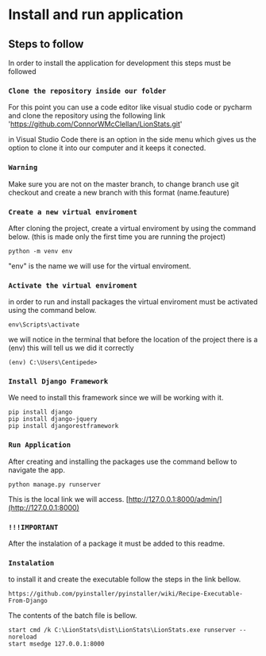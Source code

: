 # Install and run application

## Steps to follow

In order to install the application for development this steps must be followed

### `Clone the repository inside our folder`

For this point you can use a code editor like visual studio code or pycharm and clone the repository using the following link 'https://github.com/ConnorWMcClellan/LionStats.git'

in Visual Studio Code there is an option in the side menu which gives us the option to clone it into our computer and it keeps it conected. 

### `Warning`

Make sure you are not on the master branch, to change branch use git checkout and create a new branch with this format (name.feauture)

### `Create a new virtual enviroment`

After cloning the project, create a virtual enviroment by using the command below. (this is made only the first time you are running the project)

```
python -m venv env
```

"env" is the name we will use for the virtual enviroment.

### `Activate the virtual enviroment`

in order to run and install packages the virtual enviroment must be activated using the command below.

```
env\Scripts\activate
```

we will notice in the terminal that before the location of the project there is a (env) this will tell us we did it correctly
```
(env) C:\Users\Centipede>
```


### `Install Django Framework`

We need to install this framework since we will be working with it. 

```
pip install django
pip install django-jquery
pip install djangorestframework
```

### `Run Application`

After creating and installing the packages use the command bellow to navigate the app.
```
python manage.py runserver
```

This is the local link we will access.
[http://127.0.0.1:8000/admin/](http://127.0.0.1:8000)

### `!!!IMPORTANT`

After the instalation of a package it must be added to this readme.

### `Instalation`
to install it and create the executable follow the steps in the link bellow.
```
https://github.com/pyinstaller/pyinstaller/wiki/Recipe-Executable-From-Django
```
The contents of the batch file is bellow.


```
start cmd /k C:\LionStats\dist\LionStats\LionStats.exe runserver --noreload
start msedge 127.0.0.1:8000
```
